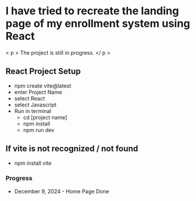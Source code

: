 # I have tried to recreate the landing page of my enrollment system using React

< p > The project is still in progress. </ p >

## React Project Setup

- npm create vite@latest
- enter Project Name
- select React
- select Javascript
- Run in terminal
  - cd [project name]
  - npm install
  - npm run dev

## If vite is not recognized / not found

- npm install vite

### Progress

- December 9, 2024 - Home Page Done
